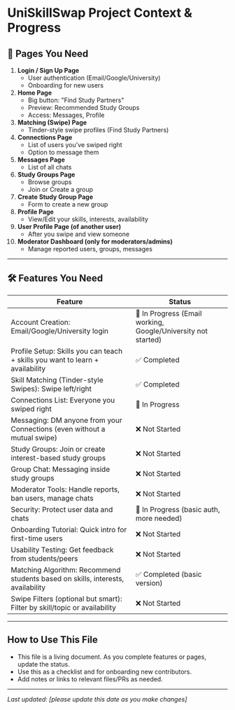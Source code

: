 # UniSkillSwap Project Context & Progress

## 📄 Pages You Need

1. **Login / Sign Up Page**
   - User authentication (Email/Google/University)
   - Onboarding for new users
2. **Home Page**
   - Big button: "Find Study Partners"
   - Preview: Recommended Study Groups
   - Access: Messages, Profile
3. **Matching (Swipe) Page**
   - Tinder-style swipe profiles (Find Study Partners)
4. **Connections Page**
   - List of users you've swiped right
   - Option to message them
5. **Messages Page**
   - List of all chats
6. **Study Groups Page**
   - Browse groups
   - Join or Create a group
7. **Create Study Group Page**
   - Form to create a new group
8. **Profile Page**
   - View/Edit your skills, interests, availability
9. **User Profile Page (of another user)**
   - After you swipe and view someone
10. **Moderator Dashboard (only for moderators/admins)**
    - Manage reported users, groups, messages

---

## 🛠️ Features You Need

| Feature | Status |
|---------|--------|
| Account Creation: Email/Google/University login | 🚧 In Progress (Email working, Google/University not started) |
| Profile Setup: Skills you can teach + skills you want to learn + availability | ✅ Completed |
| Skill Matching (Tinder-style Swipes): Swipe left/right | ✅ Completed |
| Connections List: Everyone you swiped right | 🚧 In Progress |
| Messaging: DM anyone from your Connections (even without a mutual swipe) | ❌ Not Started |
| Study Groups: Join or create interest-based study groups | ❌ Not Started |
| Group Chat: Messaging inside study groups | ❌ Not Started |
| Moderator Tools: Handle reports, ban users, manage chats | ❌ Not Started |
| Security: Protect user data and chats | 🚧 In Progress (basic auth, more needed) |
| Onboarding Tutorial: Quick intro for first-time users | ❌ Not Started |
| Usability Testing: Get feedback from students/peers | ❌ Not Started |
| Matching Algorithm: Recommend students based on skills, interests, availability | ✅ Completed (basic version) |
| Swipe Filters (optional but smart): Filter by skill/topic or availability | ❌ Not Started |

---

## How to Use This File
- This file is a living document. As you complete features or pages, update the status.
- Use this as a checklist and for onboarding new contributors.
- Add notes or links to relevant files/PRs as needed.

---

_Last updated: [please update this date as you make changes]_ 